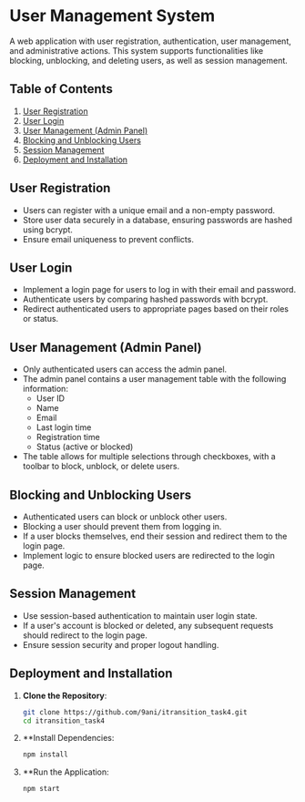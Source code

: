 # User Management System

A web application with user registration, authentication, user management, and administrative actions. This system supports functionalities like blocking, unblocking, and deleting users, as well as session management.

## Table of Contents
1. [User Registration](#user-registration)
2. [User Login](#user-login)
3. [User Management (Admin Panel)](#user-management-admin-panel)
4. [Blocking and Unblocking Users](#blocking-and-unblocking-users)
5. [Session Management](#session-management)
6. [Deployment and Installation](#deployment-and-installation)

## User Registration
- Users can register with a unique email and a non-empty password.
- Store user data securely in a database, ensuring passwords are hashed using bcrypt.
- Ensure email uniqueness to prevent conflicts.

## User Login
- Implement a login page for users to log in with their email and password.
- Authenticate users by comparing hashed passwords with bcrypt.
- Redirect authenticated users to appropriate pages based on their roles or status.

## User Management (Admin Panel)
- Only authenticated users can access the admin panel.
- The admin panel contains a user management table with the following information:
  - User ID
  - Name
  - Email
  - Last login time
  - Registration time
  - Status (active or blocked)
- The table allows for multiple selections through checkboxes, with a toolbar to block, unblock, or delete users.

## Blocking and Unblocking Users
- Authenticated users can block or unblock other users.
- Blocking a user should prevent them from logging in.
- If a user blocks themselves, end their session and redirect them to the login page.
- Implement logic to ensure blocked users are redirected to the login page.

## Session Management
- Use session-based authentication to maintain user login state.
- If a user's account is blocked or deleted, any subsequent requests should redirect to the login page.
- Ensure session security and proper logout handling.

## Deployment and Installation
1. **Clone the Repository**:
   ```bash
   git clone https://github.com/9ani/itransition_task4.git
   cd itransition_task4

2. **Install Dependencies:
   ```bash
   npm install

3. **Run the Application:
   ```bash
   npm start
